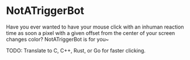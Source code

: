 # NotATriggerBot

Have you ever wanted to have your mouse click with an inhuman reaction time as soon a pixel with a given offset from the center of your screen changes color? NotATriggerBot is for you~

TODO: Translate to C, C++, Rust, or Go for faster clicking.
